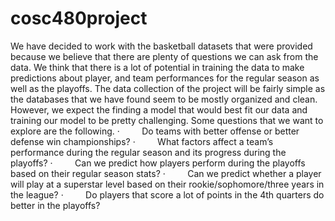# cosc480project
We have decided to work with the basketball datasets that were provided because we believe that there are plenty of questions we can ask from the data. We think that there is a lot of potential in training the data to make predictions about player, and team performances for the regular season as well as the playoffs. The data collection of the project will be fairly simple as the databases that we have found seem to be mostly organized and clean. However, we expect the finding a model that would best fit our data and training our model to be pretty challenging. Some questions that we want to explore are the following.
·         Do teams with better offense or better defense win championships?
·         What factors affect a team’s performance during the regular season and its progress during the playoffs?
·         Can we predict how players perform during the playoffs based on their regular season stats?
·         Can we predict whether a player will play at a superstar level based on their rookie/sophomore/three years in the league?
·         Do players that score a lot of points in the 4th quarters do better in the playoffs?
